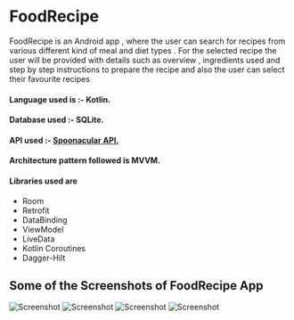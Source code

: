 # FoodRecipe
FoodRecipe is an Android app , where the user can search for recipes from
various different kind of meal and diet types . 
For the selected recipe the user will be provided with details
such as overview , ingredients used and step by step
instructions to prepare the recipe and also the user can
select their favourite recipes 
#### Language used is :- Kotlin. ####
#### Database used :- SQLite. ####
#### API used :- [Spoonacular API.](https://spoonacular.com/food-api) ####
#### Architecture pattern followed is MVVM. ####
#### Libraries used are ####
* Room
* Retrofit
* DataBinding
* ViewModel
* LiveData
* Kotlin Coroutines
* Dagger-Hilt
## Some of the Screenshots of FoodRecipe App ##
![Screenshot](/Images/FoodRecipeScrnshots/Recipes.png)
![Screenshot](/Images/FoodRecipeScrnshots/overview.png)
![Screenshot](/Images/FoodRecipeScrnshots/ingredients.png)
![Screenshot](/Images/FoodRecipeScrnshots/instructions.png)
